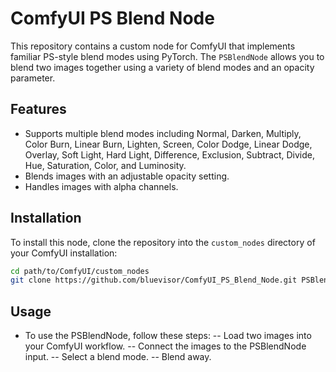 # ComfyUI PS Blend Node

This repository contains a custom node for ComfyUI that implements familiar PS-style blend modes using PyTorch. The `PSBlendNode` allows you to blend two images together using a variety of blend modes and an opacity parameter.

## Features

- Supports multiple blend modes including Normal, Darken, Multiply, Color Burn, Linear Burn, Lighten, Screen, Color Dodge, Linear Dodge, Overlay, Soft Light, Hard Light, Difference, Exclusion, Subtract, Divide, Hue, Saturation, Color, and Luminosity.
- Blends images with an adjustable opacity setting.
- Handles images with alpha channels.

## Installation

To install this node, clone the repository into the `custom_nodes` directory of your ComfyUI installation:

```bash
cd path/to/ComfyUI/custom_nodes
git clone https://github.com/bluevisor/ComfyUI_PS_Blend_Node.git PSBlendNode
```
## Usage
- To use the PSBlendNode, follow these steps:
-- Load two images into your ComfyUI workflow.
-- Connect the images to the PSBlendNode input.
-- Select a blend mode.
-- Blend away.
